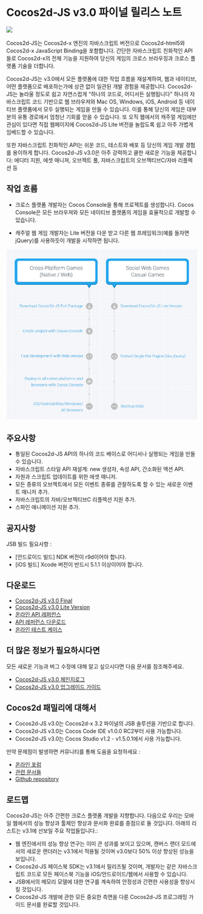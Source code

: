 # Cocos2d-JS v3.0 파이널 릴리스 노트

<img src="http://www.cocos2d-x.org/attachments/download/1508" height=180> 

Cocos2d-JS는 Cocos2d-x 엔진의 자바스크립트 버전으로 Cocos2d-html5와 Cocos2d-x JavaScript Binding을 포함합니다. 간단한 자바스크립트 친화적인 API들로 Cocos2d-x의 전체 기능을 지원하여 당신의 게임의 크로스 브라우징과 크로스 플랫폼 기술을 더합니다.

Cocos2d-JS는 v3.0에서 모든 플랫폼에 대한 작업 흐름을 재설계하여, 웹과 네이티브, 어떤 플랫폼으로 배포하는가에 상관 없이 일관된 개발 경험을 제공합니다. Cocos2d-JS는 놀라울 정도로 쉽고 자연스럽게 “하나의 코드로, 어디서든 실행됩니다” 하나의 자바스크립트 코드 기반으로 웹 브라우져와 Mac OS, Windows, iOS, Android 등 네이티브 플랫폼에서 모두 실행되는 게임을 만들 수 있습니다. 이를 통해 당신의 게임은 대부분의 유통 경로에서 엄청난 기회를 얻을 수 있습니다. 또 오직 웹에서의 캐주얼 게임에만 관심이 있다면 직접 웹페이지에 Cocos2d-JS Lite 버전을 놀랍도록 쉽고 아주 가볍게 임베드할 수 있습니다.

또한 자바스크립트 친화적인 API는 쉬운 코드, 테스트와 배포 등 당신의 게임 개발 경험를 용이하게 합니다. Cocos2d-JS v3.0은 아주 강력하고 쿨한 새로운 기능을 제공합니다: 에디터 지원, 에셋 매니져, 오브젝트 풀, 자바스크립트의 오브젝티브C/자바 리플렉션 등

## 작업 흐름

- 크로스 플랫폼 개발자는 Cocos Console을 통해 프로젝트를 생성합니다. Cocos Console은 모든 브라우져와 모든 네이티브 플랫폼의 게임을 효율적으로 개발할 수 있습니다. 

- 캐주얼 웹 게임 개발자는 Lite 버전을 다운 받고 다른 웹 프레임워크(예를 들자면 jQuery)를 사용하듯이 개발을 시작하면 됩니다.

![](./workflows.jpg)

## 주요사항

* 통일된 Cocos2d-JS API의 하나의 코드 베이스로 어디서나 실행되는 게임을 만들 수 있습니다.
* 자바스크립트 스타일 API 재설계: new 생성자, 속성 API, 간소화된 액션 API.
* 자원과 스크립트 업데이트를 위한 에셋 매니저.
* 모든 종류의 오브젝트에서 모든 이벤트 종류를 관찰하도록 할 수 있는 새로운 이벤트 매니저 추가.
* 자바스크립트의 자바/오브젝티브C 리플렉션 지원 추가.
* 스파인 애니메이션 지원 추가.

## 공지사항

JSB 빌드 필요사항 :

- [안드로이드 빌드] NDK 버전이 r9d이어야 합니다.
- [iOS 빌드] Xcode 버전이 반드시 5.1.1 이상이어야 합니다.

## 다운로드

- [Cocos2d-JS v3.0 Final](http://www.cocos2d-x.org/filedown/cocos2d-js-v3.0.zip)
- [Cocos2d-JS v3.0 Lite Version](http://www.cocos2d-x.org/filecenter/jsbuilder)
- [온라인 API 레퍼런스](http://www.cocos2d-x.org/reference/html5-js/V3.0/index.html)
- [API 레퍼런스 다운로드](http://www.cocos2d-x.org/filedown/Cocos2d-JS-v3.0-API.zip)
- [온라인 테스트 케이스](http://cocos2d-x.org/js-tests/)

## 더 많은 정보가 필요하시다면

모든 새로운 기능과 버그 수정에 대해 알고 싶으시다면 다음 문서를 참조해주세요.

- [Cocos2d-JS v3.0 체인지로그](http://www.cocos2d-x.org/docs/manual/framework/html5/release-notes/v3.0/changelog/ko)
- [Cocos2d-JS v3.0 업그레이드 가이드](http://www.cocos2d-x.org/docs/manual/framework/html5/release-notes/v3.0rc0/upgrade-guide/ko)

## Cocos2d 패밀리에 대해서

- Cocos2d-JS v3.0는  Cocos2d-x 3.2 파이널의 JSB 솔루션을 기반으로 합니다.
- Cocos2d-JS v3.0는 Cocos Code IDE v1.0.0 RC2부터 사용 가능합니다.
- Cocos2d-JS v3.0는 Cocos Studio v1.2 - v1.5.0.1에서 사용 가능합니다.

만약 문제점이 발생하면 커뮤니티를 통해 도움을 요청하세요 :

- [온라인 포럼](http://discuss.cocos2d-x.org/category/javascript)
- [관련 문서들](http://cocos2d-x.org/docs/manual/framework/html5/ko)
- [Github repository](https://github.com/cocos2d/cocos2d-js)

## 로드맵

Cocos2d-JS는 아주 간편한 크로스 플랫폼 개발을 지향합니다. 다음으로 우리는 모바일 웹에서의 성능 향상과 툴체인 향상과 문서화 완료를 중점으로 둘 것입니다. 아래의 리스트는 v3.1에 선보일 주요 작업들입니다.:

- 웹 엔진에서의 성능 향상 연구는 이미 큰 성과를 보이고 있으며, 캔버스 랜더 모드에서의 새로운 랜더러는 v3.1에서 적용될 것이며 v3.0보다 50% 이상 향상된 성능을 보입니다. 
- Cocos2d-JS 페이스북 SDK는 v3.1에서 릴리즈될 것이며, 개발자는 같은 자바스크립트 코드로 모든 페이스북 기능을 iOS/안드로이드/웹에서 사용할 수 있습니다.
- JSB에서의 메모리 모델에 대한 연구를 계속하여 안정성과 간편한 사용성을 향상시킬 것입니다.
- Cocos2d-JS 개발에 관한 모든 중요한 측면을 다룬 Cocos2d-JS 프로그래밍 가이드 문서를 완료할 것입니다.
